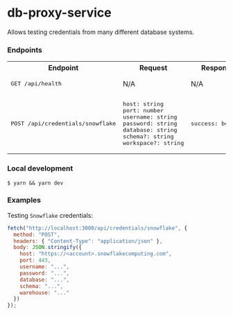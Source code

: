# db-proxy-service

Allows testing credentials from many different database systems.

### Endpoints

<table>
  <tr>
    <th>Endpoint</th>
    <th>Request</th>
    <th>Response</th>
  </tr>
  <tr>
    <td><pre>GET /api/health</pre></td>
    <td>N/A</td>
    <td>N/A</td>
  </tr>
  <tr>
    <td><pre>POST /api/credentials/snowflake</pre></td>
    <td>
<pre>
host: string
port: number
username: string
password: string
database: string
schema?: string
workspace?: string
</pre>
    </td>
    <td>
<pre>
success: boolean
</pre>
    </td>
  </tr>
</table>

### Local development

```
$ yarn && yarn dev
```

### Examples

Testing `Snowflake` credentials:

```js
fetch("http://localhost:3000/api/credentials/snowflake", {
  method: "POST",
  headers: { "Content-Type": "application/json" },
  body: JSON.stringify({
    host: "https://<account>.snowflakecomputing.com",
    port: 443,
    username: "...",
    password: "...",
    database: "...",
    schema: "...",
    warehouse: "..."
  })
});
```
